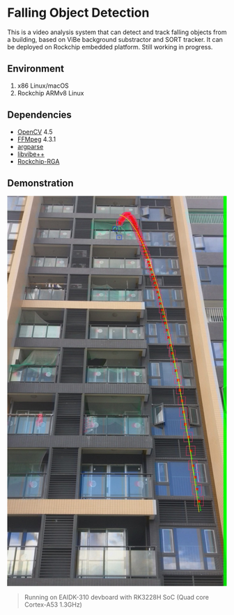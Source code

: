 # Falling Object Detection

This is a video analysis system that can detect and track falling objects from a building, based on ViBe background substractor and SORT tracker. It can be deployed on Rockchip embedded platform. Still working in progress.

## Environment
1. x86 Linux/macOS
2. Rockchip ARMv8 Linux

## Dependencies
- [OpenCV](https://github.com/opencv/opencv) 4.5
- [FFMpeg](https://ffmpeg.org) 4.3.1
- [argparse](https://github.com/p-ranav/argparse)
- [libvibe++](http://www.telecom.ulg.ac.be/research/vibe/doc2/index.html)
- [Rockchip-RGA](https://github.com/rockchip-linux/linux-rga)

## Demonstration
![Tracking a falling bottle](images/falling_bottle_trajectory.jpg)
> Running on EAIDK-310 devboard with RK3228H SoC (Quad core Cortex-A53 1.3GHz)
